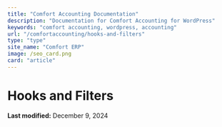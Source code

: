 ```yaml
---
title: "Comfort Accounting Documentation"
description: "Documentation for Comfort Accounting for WordPress"
keywords: "comfort accounting, wordpress, accounting"
url: "/comfortaccounting/hooks-and-filters"
type: "type"
site_name: "Comfort ERP"
image: /seo_card.png
card: "article"
---
```

# Hooks and Filters



**Last modified:** December 9, 2024